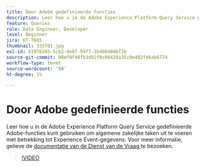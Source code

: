 ```yaml
---
title: Door Adobe gedefinieerde functies
description: Leer hoe u in de Adobe Experience Platform Query Service gedefinieerde Adobe-functies kunt gebruiken om algemene zakelijke taken uit te voeren met betrekking tot Experience Event-gegevens.
feature: Queries
role: Data Engineer, Developer
level: Beginner
jira: KT-7685
thumbnail: 333701.jpg
exl-id: 81976285-5cb2-4e0f-94f7-1b408408bf2b
source-git-commit: 00ef0f40fb3d82f0c06428a35c0e402f46ab6774
workflow-type: tm+mt
source-wordcount: '58'
ht-degree: 1%

---
```


# Door Adobe gedefinieerde functies

Leer hoe u in de Adobe Experience Platform Query Service gedefinieerde Adobe-functies kunt gebruiken om algemene zakelijke taken uit te voeren met betrekking tot Experience Event-gegevens. Voor meer informatie, gelieve de [ documentatie van de Dienst van de Vraag ](https://experienceleague.adobe.com/docs/experience-platform/query/home.html?lang=nl) te bezoeken.

>[!VIDEO](https://video.tv.adobe.com/v/333701?learn=on)
